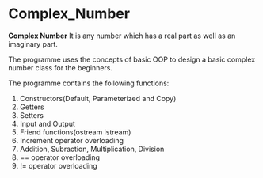 # Complex_Number

**Complex Number**
It is any number which has a real part as well as an imaginary part.

The programme uses the concepts of basic OOP to design a basic complex number class for the beginners.

The programme contains the following functions:
1. Constructors(Default, Parameterized and Copy)
2. Getters
3. Setters
4. Input and Output
5. Friend functions(ostream istream)
6. Increment operator overloading
7. Addition, Subraction, Multiplication, Division
8. == operator overloading
9. != operator overloading
